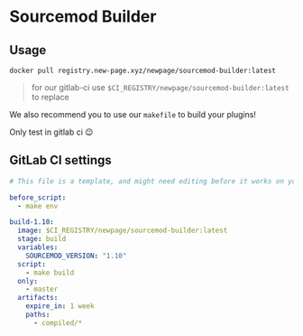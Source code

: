 # Sourcemod Builder

## Usage

`docker pull registry.new-page.xyz/newpage/sourcemod-builder:latest`

> for our gitlab-ci use `$CI_REGISTRY/newpage/sourcemod-builder:latest` to replace

We also recommend you to use our `makefile` to build your plugins!

Only test in gitlab ci 😉

## GitLab CI settings

```yml
# This file is a template, and might need editing before it works on your project.

before_script:
  - make env

build-1.10:
  image: $CI_REGISTRY/newpage/sourcemod-builder:latest
  stage: build
  variables:
    SOURCEMOD_VERSION: "1.10"
  script:
    - make build
  only:
    - master
  artifacts:
    expire_in: 1 week
    paths:
      - compiled/*

```

